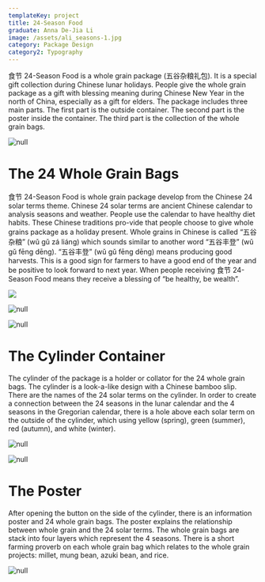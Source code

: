 ```yaml
---
templateKey: project
title: 24-Season Food
graduate: Anna De-Jia Li
image: /assets/ali_seasons-1.jpg
category: Package Design
category2: Typography
---
```

食节 24-Season Food is a whole grain package (五谷杂粮礼包). It is a special gift collection during Chinese lunar holidays. People give the whole grain package as a gift with blessing meaning during Chinese New Year in the north of China, especially as a gift for elders. The package includes three main parts. The first part is the outside container. The second part is the poster inside the container. The third part is the collection of the whole grain bags. 

![null](/assets/ali_seasons-3.jpg)



# **The 24 Whole Grain Bags**

食节 24-Season Food is whole grain package develop from the Chinese 24 solar terms theme. Chinese 24 solar terms are ancient Chinese calendar to analysis seasons and weather. People use the calendar to have healthy diet habits. These Chinese traditions pro-vide that people choose to give whole grains package as a holiday present. Whole grains in Chinese is called “五谷杂粮” (wǔ gǔ zá liáng) which sounds similar to another word “五谷丰登” (wǔ gǔ fēng dēng). “五谷丰登” (wǔ gǔ fēng dēng) means producing good harvests. This is a good sign for farmers to have a good end of the year and be positive to look forward to next year. When people receiving 食节 24-Season Food means they receive a blessing of  “be healthy, be wealth”. 

![](/assets/ali_seasons-8.jpg)

![null](/assets/ali_seasons-5.jpg)

![null](/assets/ali_seasons-4.jpg)



# **The Cylinder Container**

The cylinder of the package is a holder or collator for the 24 whole grain bags. The cylinder is a look-a-like design with a Chinese bamboo slip. There are the names of the 24 solar terms on the cylinder. In order to create a connection between the 24 seasons in the lunar calendar and the 4 seasons in the Gregorian calendar, there is a hole above each solar term on the outside of the cylinder, which using yellow (spring), green (summer), red (autumn), and white (winter). 

![null](/assets/ali_seasons-2.jpg)

![null](/assets/ali_seasons-7.jpg)



# **The Poster**

After opening the button on the side of the cylinder, there is an information poster and 24 whole grain bags. The poster explains the relationship between whole grain and the 24 solar terms. The whole grain bags are stack into four layers which represent the 4 seasons. There is a short farming proverb on each whole grain bag which relates to the whole grain projects: millet, mung bean, azuki bean, and rice.

![null](/assets/ali_seasons-6.jpg)

